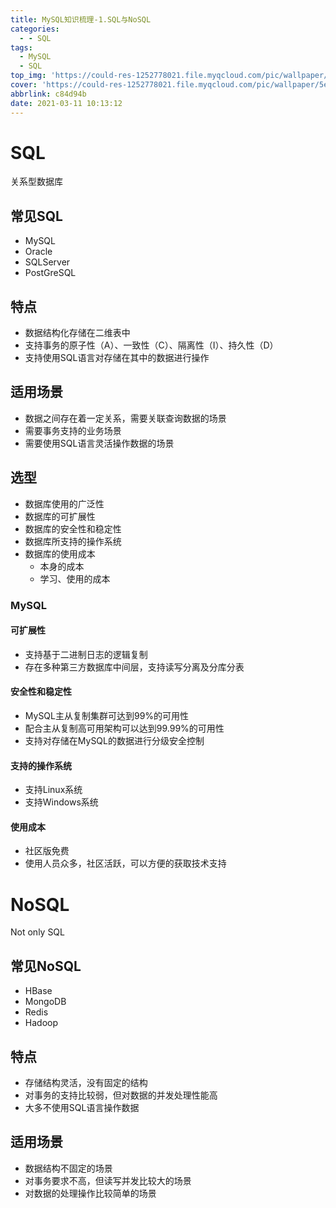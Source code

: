 ```yaml
---
title: MySQL知识梳理-1.SQL与NoSQL
categories:
  - - SQL
tags:
  - MySQL
  - SQL
top_img: 'https://could-res-1252778021.file.myqcloud.com/pic/wallpaper/5ecce72a5977e.jpg'
cover: 'https://could-res-1252778021.file.myqcloud.com/pic/wallpaper/5ecce72a5977e.jpg'
abbrlink: c84d94b
date: 2021-03-11 10:13:12
---
```






# SQL

关系型数据库



## 常见SQL

- MySQL
- Oracle
- SQLServer
- PostGreSQL



## 特点

- 数据结构化存储在二维表中
- 支持事务的原子性（A）、一致性（C）、隔离性（I）、持久性（D）
- 支持使用SQL语言对存储在其中的数据进行操作

## 适用场景

- 数据之间存在着一定关系，需要关联查询数据的场景
- 需要事务支持的业务场景
- 需要使用SQL语言灵活操作数据的场景

## 选型

- 数据库使用的广泛性
- 数据库的可扩展性
- 数据库的安全性和稳定性
- 数据库所支持的操作系统
- 数据库的使用成本
  - 本身的成本
  - 学习、使用的成本



### MySQL

#### 可扩展性

- 支持基于二进制日志的逻辑复制
- 存在多种第三方数据库中间层，支持读写分离及分库分表

#### 安全性和稳定性

- MySQL主从复制集群可达到99%的可用性
- 配合主从复制高可用架构可以达到99.99%的可用性
- 支持对存储在MySQL的数据进行分级安全控制

#### 支持的操作系统

- 支持Linux系统
- 支持Windows系统

#### 使用成本

- 社区版免费
- 使用人员众多，社区活跃，可以方便的获取技术支持





# NoSQL

Not only SQL



## 常见NoSQL

- HBase
- MongoDB
- Redis
- Hadoop

## 特点

- 存储结构灵活，没有固定的结构
- 对事务的支持比较弱，但对数据的并发处理性能高
- 大多不使用SQL语言操作数据



## 适用场景

- 数据结构不固定的场景
- 对事务要求不高，但读写并发比较大的场景
- 对数据的处理操作比较简单的场景
